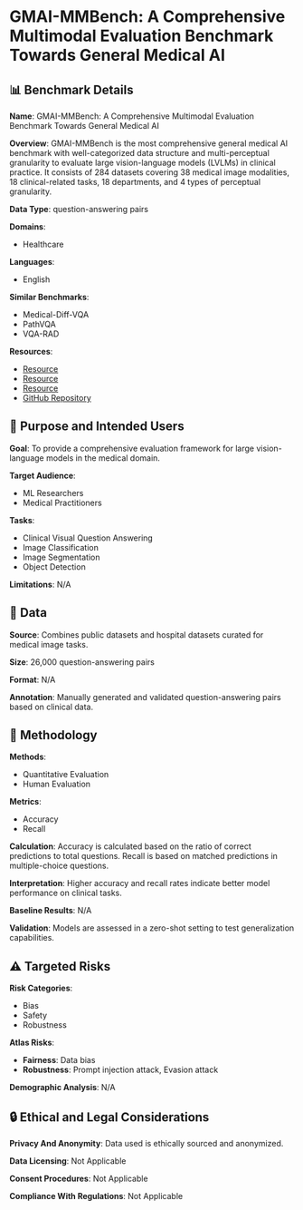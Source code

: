 # GMAI-MMBench: A Comprehensive Multimodal Evaluation Benchmark Towards General Medical AI

## 📊 Benchmark Details

**Name**: GMAI-MMBench: A Comprehensive Multimodal Evaluation Benchmark Towards General Medical AI

**Overview**: GMAI-MMBench is the most comprehensive general medical AI benchmark with well-categorized data structure and multi-perceptual granularity to evaluate large vision-language models (LVLMs) in clinical practice. It consists of 284 datasets covering 38 medical image modalities, 18 clinical-related tasks, 18 departments, and 4 types of perceptual granularity.

**Data Type**: question-answering pairs

**Domains**:
- Healthcare

**Languages**:
- English

**Similar Benchmarks**:
- Medical-Diff-VQA
- PathVQA
- VQA-RAD

**Resources**:
- [Resource](https://uni-medical.github.io/GMAI-MMBench.github.io/)
- [Resource](https://huggingface.co/datasets/OpenGVLab/GMAI-MMBench)
- [Resource](https://opendatalab.com/GMAI/MMBench)
- [GitHub Repository](https://github.com/open-compass/VLMEvalKit)

## 🎯 Purpose and Intended Users

**Goal**: To provide a comprehensive evaluation framework for large vision-language models in the medical domain.

**Target Audience**:
- ML Researchers
- Medical Practitioners

**Tasks**:
- Clinical Visual Question Answering
- Image Classification
- Image Segmentation
- Object Detection

**Limitations**: N/A

## 💾 Data

**Source**: Combines public datasets and hospital datasets curated for medical image tasks.

**Size**: 26,000 question-answering pairs

**Format**: N/A

**Annotation**: Manually generated and validated question-answering pairs based on clinical data.

## 🔬 Methodology

**Methods**:
- Quantitative Evaluation
- Human Evaluation

**Metrics**:
- Accuracy
- Recall

**Calculation**: Accuracy is calculated based on the ratio of correct predictions to total questions. Recall is based on matched predictions in multiple-choice questions.

**Interpretation**: Higher accuracy and recall rates indicate better model performance on clinical tasks.

**Baseline Results**: N/A

**Validation**: Models are assessed in a zero-shot setting to test generalization capabilities.

## ⚠️ Targeted Risks

**Risk Categories**:
- Bias
- Safety
- Robustness

**Atlas Risks**:
- **Fairness**: Data bias
- **Robustness**: Prompt injection attack, Evasion attack

**Demographic Analysis**: N/A

## 🔒 Ethical and Legal Considerations

**Privacy And Anonymity**: Data used is ethically sourced and anonymized.

**Data Licensing**: Not Applicable

**Consent Procedures**: Not Applicable

**Compliance With Regulations**: Not Applicable
